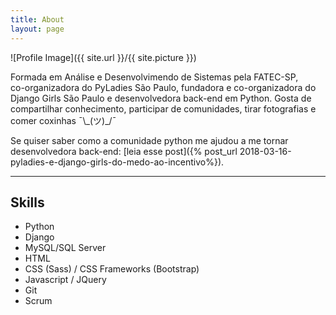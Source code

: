 ```yaml
---
title: About
layout: page
---
```

![Profile Image]({{ site.url }}/{{ site.picture }})

<p>Formada em Análise e Desenvolvimendo de Sistemas pela FATEC-SP,<br>co-organizadora do PyLadies São Paulo, fundadora e co-organizadora do Django Girls São Paulo e desenvolvedora back-end em Python. Gosta de compartilhar conhecimento, participar de comunidades, tirar fotografias e comer coxinhas ¯\_(ツ)_/¯</p>

Se quiser saber como a comunidade python me ajudou a me tornar desenvolvedora back-end: [leia esse post]({% post_url 2018-03-16-pyladies-e-django-girls-do-medo-ao-incentivo%}).


---


## Skills

* Python
* Django
* MySQL/SQL Server
* HTML
* CSS (Sass) / CSS Frameworks (Bootstrap)
* Javascript / JQuery
* Git
* Scrum

<!-- <h2>Projects</h2>

<ul>
	<li><a href="https://github.com/">Lorem Lorem</a></li>
	<li><a href="https://github.com/">Ipsum Dolor</a></li>
	<li><a href="https://github.com/">Dolor Lorem</a></li>
</ul> -->
